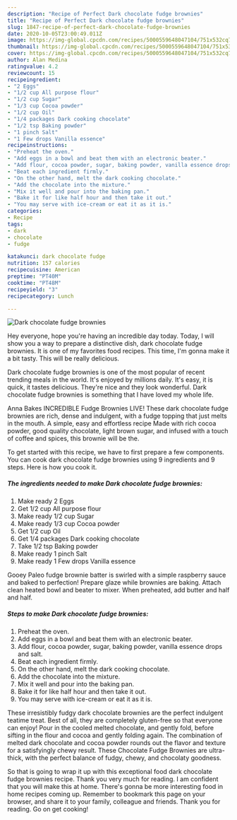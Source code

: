 ```yaml
---
description: "Recipe of Perfect Dark chocolate fudge brownies"
title: "Recipe of Perfect Dark chocolate fudge brownies"
slug: 1847-recipe-of-perfect-dark-chocolate-fudge-brownies
date: 2020-10-05T23:00:49.011Z
image: https://img-global.cpcdn.com/recipes/5000559648047104/751x532cq70/dark-chocolate-fudge-brownies-recipe-main-photo.jpg
thumbnail: https://img-global.cpcdn.com/recipes/5000559648047104/751x532cq70/dark-chocolate-fudge-brownies-recipe-main-photo.jpg
cover: https://img-global.cpcdn.com/recipes/5000559648047104/751x532cq70/dark-chocolate-fudge-brownies-recipe-main-photo.jpg
author: Alan Medina
ratingvalue: 4.2
reviewcount: 15
recipeingredient:
- "2 Eggs"
- "1/2 cup All purpose flour"
- "1/2 cup Sugar"
- "1/3 cup Cocoa powder"
- "1/2 cup Oil"
- "1/4 packages Dark cooking chocolate"
- "1/2 tsp Baking powder"
- "1 pinch Salt"
- "1 Few drops Vanilla essence"
recipeinstructions:
- "Preheat the oven."
- "Add eggs in a bowl and beat them with an electronic beater."
- "Add flour, cocoa powder, sugar, baking powder, vanilla essence drops and salt."
- "Beat each ingredient firmly."
- "On the other hand, melt the dark cooking chocolate."
- "Add the chocolate into the mixture."
- "Mix it well and pour into the baking pan."
- "Bake it for like half hour and then take it out."
- "You may serve with ice-cream or eat it as it is."
categories:
- Recipe
tags:
- dark
- chocolate
- fudge

katakunci: dark chocolate fudge 
nutrition: 157 calories
recipecuisine: American
preptime: "PT40M"
cooktime: "PT48M"
recipeyield: "3"
recipecategory: Lunch

---
```



![Dark chocolate fudge brownies](https://img-global.cpcdn.com/recipes/5000559648047104/751x532cq70/dark-chocolate-fudge-brownies-recipe-main-photo.jpg)

Hey everyone, hope you're having an incredible day today. Today, I will show you a way to prepare a distinctive dish, dark chocolate fudge brownies. It is one of my favorites food recipes. This time, I'm gonna make it a bit tasty. This will be really delicious.

Dark chocolate fudge brownies is one of the most popular of recent trending meals in the world. It's enjoyed by millions daily. It's easy, it is quick, it tastes delicious. They're nice and they look wonderful. Dark chocolate fudge brownies is something that I have loved my whole life.

Anna Bakes INCREDIBLE Fudge Brownies LIVE! These dark chocolate fudge brownies are rich, dense and indulgent, with a fudge topping that just melts in the mouth. A simple, easy and effortless recipe Made with rich cocoa powder, good quality chocolate, light brown sugar, and infused with a touch of coffee and spices, this brownie will be the.


To get started with this recipe, we have to first prepare a few components. You can cook dark chocolate fudge brownies using 9 ingredients and 9 steps. Here is how you cook it.

<!--inarticleads1-->

##### The ingredients needed to make Dark chocolate fudge brownies:

1. Make ready 2 Eggs
1. Get 1/2 cup All purpose flour
1. Make ready 1/2 cup Sugar
1. Make ready 1/3 cup Cocoa powder
1. Get 1/2 cup Oil
1. Get 1/4 packages Dark cooking chocolate
1. Take 1/2 tsp Baking powder
1. Make ready 1 pinch Salt
1. Make ready 1 Few drops Vanilla essence


Gooey Paleo fudge brownie batter is swirled with a simple raspberry sauce and baked to perfection! Prepare glaze while brownies are baking. Attach clean heated bowl and beater to mixer. When preheated, add butter and half and half. 

<!--inarticleads2-->

##### Steps to make Dark chocolate fudge brownies:

1. Preheat the oven.
1. Add eggs in a bowl and beat them with an electronic beater.
1. Add flour, cocoa powder, sugar, baking powder, vanilla essence drops and salt.
1. Beat each ingredient firmly.
1. On the other hand, melt the dark cooking chocolate.
1. Add the chocolate into the mixture.
1. Mix it well and pour into the baking pan.
1. Bake it for like half hour and then take it out.
1. You may serve with ice-cream or eat it as it is.


These irresistibly fudgy dark chocolate brownies are the perfect indulgent teatime treat. Best of all, they are completely gluten-free so that everyone can enjoy! Pour in the cooled melted chocolate, and gently fold, before sifting in the flour and cocoa and gently folding again. The combination of melted dark chocolate and cocoa powder rounds out the flavor and texture for a satisfyingly chewy result. These Chocolate Fudge Brownies are ultra-thick, with the perfect balance of fudgy, chewy, and chocolaty goodness. 

So that is going to wrap it up with this exceptional food dark chocolate fudge brownies recipe. Thank you very much for reading. I am confident that you will make this at home. There's gonna be more interesting food in home recipes coming up. Remember to bookmark this page on your browser, and share it to your family, colleague and friends. Thank you for reading. Go on get cooking!
